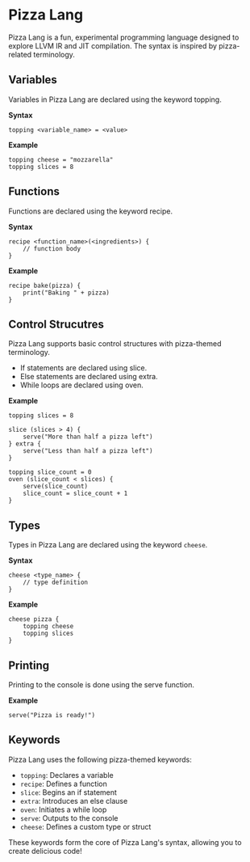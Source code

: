 # Pizza Lang

Pizza Lang is a fun, experimental programming language designed to explore LLVM IR and JIT compilation. The syntax is inspired by pizza-related terminology.


## Variables

Variables in Pizza Lang are declared using the keyword topping.

**Syntax**

```
topping <variable_name> = <value>
```

**Example**

```
topping cheese = "mozzarella"
topping slices = 8
```

## Functions

Functions are declared using the keyword recipe.

**Syntax**

```
recipe <function_name>(<ingredients>) {
    // function body
}
```

**Example**

```
recipe bake(pizza) {
    print("Baking " + pizza)
}
```

## Control Strucutres

Pizza Lang supports basic control structures with pizza-themed terminology.

- If statements are declared using slice.
- Else statements are declared using extra.
- While loops are declared using oven.

**Example**

```
topping slices = 8

slice (slices > 4) {
    serve("More than half a pizza left")
} extra {
    serve("Less than half a pizza left")
}

topping slice_count = 0
oven (slice_count < slices) {
    serve(slice_count)
    slice_count = slice_count + 1
}
```

## Types

Types in Pizza Lang are declared using the keyword `cheese`.

**Syntax**

```
cheese <type_name> {
    // type definition
}
```

**Example**

```
cheese pizza {
    topping cheese
    topping slices
}
```

## Printing

Printing to the console is done using the serve function.

**Example**

```
serve("Pizza is ready!")
```

## Keywords

Pizza Lang uses the following pizza-themed keywords:

- `topping`: Declares a variable
- `recipe`: Defines a function
- `slice`: Begins an if statement
- `extra`: Introduces an else clause
- `oven`: Initiates a while loop
- `serve`: Outputs to the console
- `cheese`: Defines a custom type or struct

These keywords form the core of Pizza Lang's syntax, allowing you to create delicious code!
